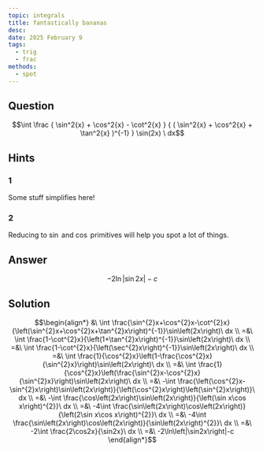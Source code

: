 ```yaml
---
topic: integrals
title: fantastically bananas
desc: 
date: 2025 February 9
tags:
  - trig
  - frac
methods:
  - spot
---
```



## Question
```math
\int
  \frac
    { \sin^2{x} + \cos^2{x} - \cot^2{x} }
    { ( \sin^2{x} + \cos^2{x} + \tan^2{x} )^{-1} }
  \sin(2x)
\ dx
```


## Hints

### 1
Some stuff simplifies here!

### 2
Reducing to $\sin$ and $\cos$ primitives will help you spot a lot of things.


## Answer
```math
-2\ln\left|\sin{2x}\right|-c
```


## Solution

```math
\begin{align*}
  &\ \int \frac{\sin^{2}x+\cos^{2}x-\cot^{2}x}{\left(\sin^{2}x+\cos^{2}x+\tan^{2}x\right)^{-1}}\sin\left(2x\right)\ dx
  \\ =&\ \int \frac{1-\cot^{2}x}{\left(1+\tan^{2}x\right)^{-1}}\sin\left(2x\right)\ dx
  \\ =&\ \int \frac{1-\cot^{2}x}{\left(\sec^{2}x\right)^{-1}}\sin\left(2x\right)\ dx
  \\ =&\ \int \frac{1}{\cos^{2}x}\left(1-\frac{\cos^{2}x}{\sin^{2}x}\right)\sin\left(2x\right)\ dx
  \\ =&\ \int \frac{1}{\cos^{2}x}\left(\frac{\sin^{2}x-\cos^{2}x}{\sin^{2}x}\right)\sin\left(2x\right)\ dx
  \\ =&\ -\int \frac{\left(\cos^{2}x-\sin^{2}x\right)\sin\left(2x\right)}{\left(\cos^{2}x\right)\left(\sin^{2}x\right)}\ dx
  \\ =&\ -\int \frac{\cos\left(2x\right)\sin\left(2x\right)}{\left(\sin x\cos x\right)^{2}}\ dx
  \\ =&\ -4\int \frac{\sin\left(2x\right)\cos\left(2x\right)}{\left(2\sin x\cos x\right)^{2}}\ dx
  \\ =&\ -4\int \frac{\sin\left(2x\right)\cos\left(2x\right)}{\sin\left(2x\right)^{2}}\ dx
  \\ =&\ -2\int \frac{2\cos2x}{\sin2x}\ dx
  \\ =&\ -2\ln\left|\sin2x\right|-c
\end{align*}
```
